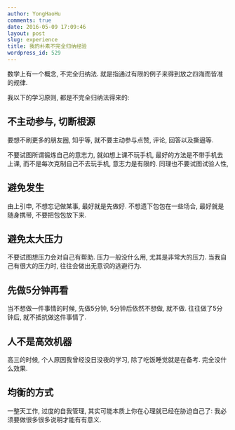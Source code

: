 ```yaml
---
author: YongHaoHu
comments: true
date: 2016-05-09 17:09:46
layout: post
slug: experience
title: 我的朴素不完全归纳经验
wordpress_id: 529
---
```


数学上有一个概念, 不完全归纳法. 就是指通过有限的例子来得到放之四海而皆准的规律.

我以下的学习原则, 都是不完全归纳法得来的:

## 不主动参与, 切断根源
要想不刷更多的朋友圈, 知乎等, 就不要主动参与点赞, 评论, 回答以及撕逼等.

不要试图所谓锻炼自己的意志力, 就如想上课不玩手机, 最好的方法是不带手机去上课, 而不是每次克制自己不去玩手机, 意志力是有限的.  同理也不要试图试验人性, 

## 避免发生
由上引申, 不想忘记做某事, 最好就是先做好.
不想遗下包包在一些场合, 最好就是随身携带, 不要把包包放下来.

## 避免太大压力
不要试图想压力会对自己有帮助. 
压力一般没什么用, 尤其是非常大的压力. 
当我自己有很大的压力时, 往往会做出无意识的逃避行为. 

## 先做5分钟再看
当不想做一件事情的时候, 先做5分钟, 5分钟后依然不想做, 就不做.
往往做了5分钟后, 就不抵抗做这件事情了.

## 人不是高效机器
高三的时候, 个人原因我曾经没日没夜的学习, 除了吃饭睡觉就是在备考. 
完全没什么效果.

## 均衡的方式
一整天工作, 过度的自我管理, 其实可能本质上你在心理就已经在胁迫自己了: 我必须要做很多很多说明才能有有意义. 



